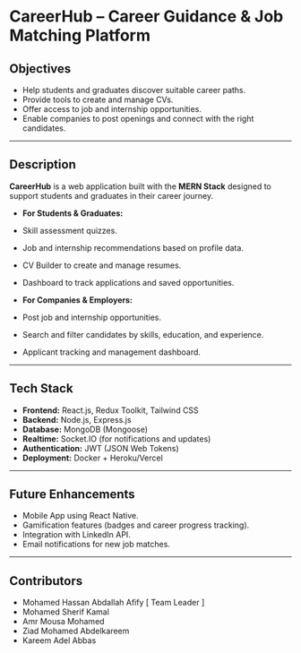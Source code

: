 # CareerHub – Career Guidance & Job Matching Platform

## Objectives
- Help students and graduates discover suitable career paths.  
- Provide tools to create and manage CVs.  
- Offer access to job and internship opportunities.  
- Enable companies to post openings and connect with the right candidates.  

---

## Description
**CareerHub** is a web application built with the **MERN Stack** designed to support students and graduates in their career journey.  

-  **For Students & Graduates:**  
  - Skill assessment quizzes.  
  - Job and internship recommendations based on profile data.  
  - CV Builder to create and manage resumes.  
  - Dashboard to track applications and saved opportunities.  

-  **For Companies & Employers:**  
  - Post job and internship opportunities.  
  - Search and filter candidates by skills, education, and experience.  
  - Applicant tracking and management dashboard.  

---

## Tech Stack
- **Frontend:** React.js, Redux Toolkit, Tailwind CSS  
- **Backend:** Node.js, Express.js  
- **Database:** MongoDB (Mongoose)  
- **Realtime:** Socket.IO (for notifications and updates)  
- **Authentication:** JWT (JSON Web Tokens)  
- **Deployment:** Docker + Heroku/Vercel  

---

## Future Enhancements
- Mobile App using React Native.  
- Gamification features (badges and career progress tracking).  
- Integration with LinkedIn API.  
- Email notifications for new job matches.  

---

## Contributors
- Mohamed Hassan Abdallah Afify [ Team Leader ]
- Mohamed Sherif Kamal
- Amr Mousa Mohamed 
- Ziad Mohamed Abdelkareem
- Kareem Adel Abbas

